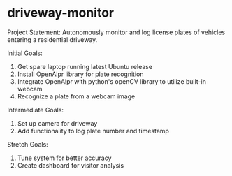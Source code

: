 # driveway-monitor

Project Statement:
Autonomously monitor and log license plates of vehicles entering a residential driveway.

Initial Goals:
1) Get spare laptop running latest Ubuntu release
2) Install OpenAlpr library for plate recognition
3) Integrate OpenAlpr with python's openCV library to utilize built-in webcam 
4) Recognize a plate from a webcam image

Intermediate Goals:
1) Set up camera for driveway
2) Add functionality to log plate number and timestamp

Stretch Goals:
1) Tune system for better accuracy
2) Create dashboard for visitor analysis
